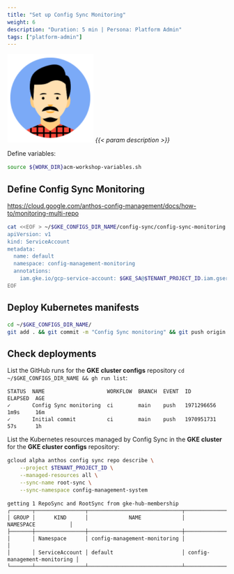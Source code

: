 ```yaml
---
title: "Set up Config Sync Monitoring"
weight: 6
description: "Duration: 5 min | Persona: Platform Admin"
tags: ["platform-admin"]
---
```

![Platform Admin](/images/platform-admin.png)
_{{< param description >}}_

Define variables:
```Bash
source ${WORK_DIR}acm-workshop-variables.sh
```

## Define Config Sync Monitoring

https://cloud.google.com/anthos-config-management/docs/how-to/monitoring-multi-repo

```Bash
cat <<EOF > ~/$GKE_CONFIGS_DIR_NAME/config-sync/config-sync-monitoring.yaml
apiVersion: v1
kind: ServiceAccount
metadata:
  name: default
  namespace: config-management-monitoring
  annotations:
    iam.gke.io/gcp-service-account: $GKE_SA@$TENANT_PROJECT_ID.iam.gserviceaccount.com
EOF
```

## Deploy Kubernetes manifests

```Bash
cd ~/$GKE_CONFIGS_DIR_NAME/
git add . && git commit -m "Config Sync monitoring" && git push origin main
```

## Check deployments

List the GitHub runs for the **GKE cluster configs** repository `cd ~/$GKE_CONFIGS_DIR_NAME && gh run list`:
```Plaintext
STATUS  NAME                    WORKFLOW  BRANCH  EVENT  ID          ELAPSED  AGE
✓       Config Sync monitoring  ci        main    push   1971296656  1m9s     16m
✓       Initial commit          ci        main    push   1970951731  57s      1h
```

List the Kubernetes resources managed by Config Sync in the **GKE cluster** for the **GKE cluster configs** repository:
```Bash
gcloud alpha anthos config sync repo describe \
    --project $TENANT_PROJECT_ID \
    --managed-resources all \
    --sync-name root-sync \
    --sync-namespace config-management-system
```
```Plaintext
getting 1 RepoSync and RootSync from gke-hub-membership
┌───────┬────────────────┬──────────────────────────────┬──────────────────────────────┐
│ GROUP │      KIND      │             NAME             │          NAMESPACE           │
├───────┼────────────────┼──────────────────────────────┼──────────────────────────────┤
│       │ Namespace      │ config-management-monitoring │                              │
│       │ ServiceAccount │ default                      │ config-management-monitoring │
└───────┴────────────────┴──────────────────────────────┴──────────────────────────────┘
```